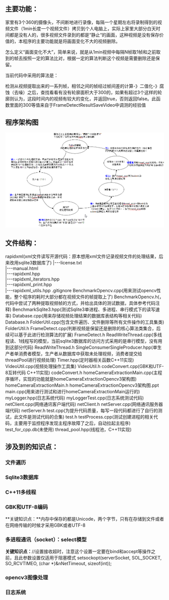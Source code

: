 ## 主要功能：

家里有3个360的摄像头，不间断地进行录像，每隔一个星期左右将录制得到的视频文件（1min长度一个视频文件）拷贝到个人电脑上，实际上家里大部分白天时间都是没有人的，很多视频文件录到的都是“静止“的画面，这种视频是没有保存价值的，本程序的主要功能就是将画面变化不大的视频删除。

怎么定义“画面变化不大”，简单来说，就是从1min视频中每隔N帧取1帧和之前取到的帧去按照一定的算法比对，根据一定的算法判断这个视频是需要删除还是保留。

当前代码中采用的算法是：

检测从视频提取出来的一系列帧，相邻之间的帧经过帧间差的计算-》二值化-》腐蚀（去噪）之后，查找看看有没有轮廓面积大于300的，如果有超过3个这样的轮廓则认为，这段时间内的视频有较大的变化，并返回true，否则返回false。此函数里面的300等值来自于FrameDetectResultSaveVideo中调测的经验值

## 程序架构图

![1569425124100](pic/1569425124100.png)

## 文件结构：

rapidxml(xml文件读写开源代码：原本想用xml文件记录视频文件的处理结果，后来改用sqlite3数据库了)
|---license.txt		
|---manual.html		
|---rapidxml.hpp		
|---rapidxml_iterators.hpp		
|---rapidxml_print.hpp		
|---rapidxml_utils.hpp
.gitignore
BenchmarkOpencv.cpp(用来测试opencv性能，整个程序的耗时大部分都在视频文件的帧提取上了)
BenchmarkOpencv.h(，代码中尝试了两种提取视频帧的方式，并给出具体的测试数据，具体参考代码注释)
BenchmarkSqlite3.hpp(测试Sqlite3单进程、多进程、串行模式下的读写速率)
Database.cpp(用来存储视频处理结果的数据库表结构等相关代码)
Database.h
FolderUtil.cpp(包含文件遍历、文件删除等所有文件操作的工具集类)
FolderUtil.h
FrameDetect.cpp(判断视频是保留还是删除的核心算法类集合，后续可以基于此进行检测算法的扩展)
FrameDetect.h
ReadWriteThread.cpp(多线程读、1线程写的模型，当前sqlite3数据库的访问方式采用的是串行模型，没有用到这部分代码)
ReadWriteThread.h
SingleConsumerSingleProducer.hpp(单生产者单消费者模型，生产者从数据库中获取未处理视频，消费者提交给threadPool进行视频处理)
Timer.hpp(定时器相关函数C++11实现)
VideoUtil.cpp(视频处理操作工具集)
VideoUtil.h
codeConvert.cpp(GBK和UTF-8互转代码 C++11实现)
codeConvert.h
homeCameraExtractionMain.cpp(主程序循环，实现的功能就是homeCameraExtractionOpencv3架构图)
homeCameraExtractionMain.h
homeCameraExtractionOpencv3架构图.ppt
main.cpp(用来进行测试和进行homeCameraExtractionMain运行的)
myLogger.hpp(日志系统代码)
myLoggerTest.cpp(日志系统测试代码)
netClient.cpp(网络通讯客户端代码)
netClient.h
netServer.cpp(网络通讯服务器端代码)
netServer.h
test.cpp(为提升代码质量，每写一段代码都进行了自行的测试，此文件是测试代码的合集)
test.h
testProcess.cpp(测试创建进程的相关代码，主要用于监控程序发现主程序故障了之后，自动拉起主程序)
test_for_cpp.db(未使用)
thread_pool.hpp(线程池，C++11实现)

## 涉及到的知识点：

### 文件遍历

### Sqlite3数据库

### C++11多线程

### GBK和UTF-8编码

**关键知识点：**内存中保存的都是Unicode，两个字节，只有在存储到文件或者在网络传输的时候才采用GBK或者UTF-8

### 多进程通讯（socket）：select模型

**关键知识点：**//设置接收超时，注意这个设置一定要在bind和accept等操作之前，且此参数设置仅适用于阻塞模式
	setsockopt(serverSocket, SOL_SOCKET, SO_RCVTIMEO, (char *)&nNetTimeout, sizeof(int));

### opencv3图像处理

### 日志系统

